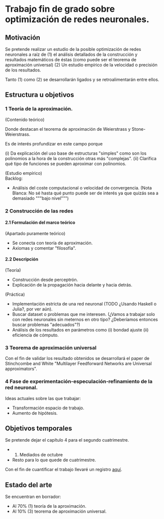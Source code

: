 # Trabajo fin de grado sobre optimización de redes neuronales. 

## Motivación    

Se pretende realizar un estudio de la posible optimización de redes neuronales a raíz de (1) el análisis detallados de la construcción y resultados matemáticos de éstas (como puede ser el teorema de aproximación universal) (2) Un estudio empírico de la velocidad o precisión de los resultados.  

Tanto (1) como (2) se desarrollarán ligados y se retroalimentarán entre ellos.

## Estructura u objetivos    

###  1 Teoría de la aproximación.  
(Contenido teórico) 

Donde destacan el teorema de aproximación de Weierstrass y Stone-Weierstrass. 

Es de interés profundizar en este campo porque   

(i) Da explicación del uso base de estructuras "simples" como son los polinomios a la hora de la construcción otras más "complejas". 
(ii) Clarifica qué tipo de funciones se pueden aproximar con polinomios. 

(Estudio empírico)  
Backlog: 
- Análisis del coste computacional o velocidad de convergencia.
(Nota Blanca: No sé hasta qué punto puede ser de interés ya que quizás sea a demasiado """bajo nivel""")

### 2 Construcción de las redes     
#### 2.1 Formulación del marco teórico  
(Apartado puramente teórico)  
- Se conecta con teoría de aproximación.   
- Axiomas y comentar "filosofía". 

#### 2.2 Descripción   
(Teoría)
- Construcción desde perceptrón. 
- Explicación de la propagación hacia delante y hacia detrás. 

(Práctica) 
- Implementación estricta de una red neuronal (TODO ¿Usando Haskell o Julia?, por ver aún). 
- Buscar dataset o problemas que me interesen. (¿Vamos a trabajar solo con redes neuronales sin meternos en otro tipo? ¿Deberíamos entonces buscar problemas "adecuados"?)
- Análisis de los resultados en parámetros como (i) bondad ajuste (ii) eficiencia de cómputo. 

### 3 Teorema de aproximación universal  

Con el fin de validar los resultado obtenidos se desarrollará  el paper de Stinchcombe and White "Multilayer Feedforward Networks are Universal approximators". 

### 4 Fase de experimentación-especulación-refinamiento de la red neuronal. 

Ideas actuales sobre las que trabajar: 
- Transformación espacio de trabajo.  
- Aumento de hipótesis.   


## Objetivos temporales     

Se pretende dejar el capítulo 4 para el segundo cuatrimestre. 
- 1. Mediados de octubre
- Resto para lo que quede de cuatrimestre. 

Con el fin de cuantificar el trabajo llevaré un registro  [aquí](https://docs.google.com/spreadsheets/d/1TCcKQIKjKW9sMSU2f6obN9gHgv3c8UEdjmONkBlv42M/edit#gid=0).

## Estado del arte   

Se encuentran en borrador: 
- Al 70% (1) teoría de la aproximación. 
- Al 10% (3) teorema de aproximación universal. 